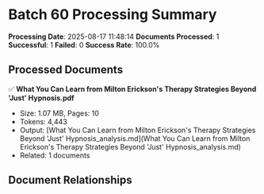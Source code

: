 # Batch 60 Processing Summary

**Processing Date**: 2025-08-17 11:48:14
**Documents Processed**: 1
**Successful**: 1
**Failed**: 0
**Success Rate**: 100.0%

## Processed Documents

✅ **What You Can Learn from Milton Erickson's Therapy Strategies Beyond 'Just' Hypnosis.pdf**
   - Size: 1.07 MB, Pages: 10
   - Tokens: 4,443
   - Output: [What You Can Learn from Milton Erickson's Therapy Strategies Beyond 'Just' Hypnosis_analysis.md](What You Can Learn from Milton Erickson's Therapy Strategies Beyond 'Just' Hypnosis_analysis.md)
   - Related: 1 documents

## Document Relationships
